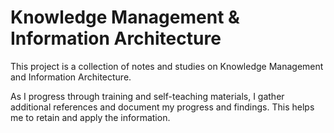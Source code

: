 # Knowledge Management & Information Architecture

This project is a collection of notes and studies on Knowledge Management and Information Architecture.

As I progress through training and self-teaching materials, I gather additional references and document my progress and findings. This helps me to retain and apply the information.

